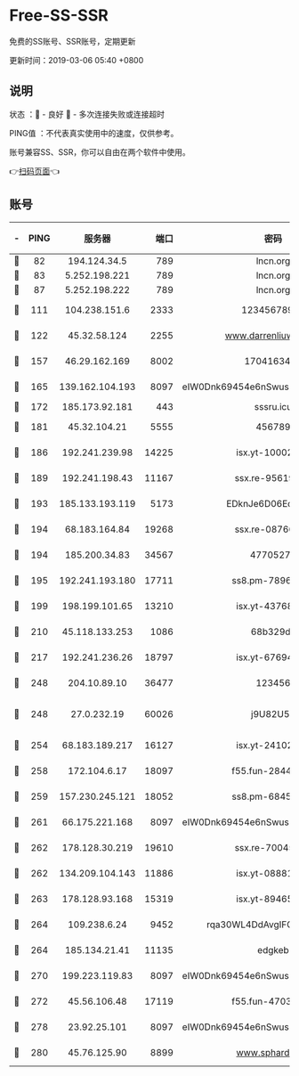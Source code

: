 # Free-SS-SSR

免费的SS账号、SSR账号，定期更新

更新时间：2019-03-06 05:40 +0800

## 说明

状态     ：🙂 - 良好 🙁 - 多次连接失败或连接超时

PING值   ：不代表真实使用中的速度，仅供参考。

账号兼容SS、SSR，你可以自由在两个软件中使用。

👉[扫码页面](https://liesauer.github.io/free-ss-ssr.github.io/)👈

## 账号

|-|PING|服务器|端口|密码|加密方式|区域|
|:----:|:----:|:-----:|-----:|:----:|:----:|:----:|
|🙂|82|194.124.34.5|789|lncn.org|rc4|JP|
|🙂|83|5.252.198.221|789|lncn.org|rc4|JP|
|🙂|87|5.252.198.222|789|lncn.org|rc4|JP|
|🙂|111|104.238.151.6|2333|12345678900|aes-256-cfb|JP|
|🙂|122|45.32.58.124|2255|www.darrenliuwei.com|aes-256-cfb|JP|
|🙂|157|46.29.162.169|8002|1704163453|aes-256-cfb|RU|
|🙂|165|139.162.104.193|8097|eIW0Dnk69454e6nSwuspv9DmS201tQ0D|aes-256-cfb|JP|
|🙂|172|185.173.92.181|443|sssru.icu|rc4-md5|RU|
|🙂|181|45.32.104.21|5555|456789|aes-256-cfb|SG|
|🙂|186|192.241.239.98|14225|isx.yt-10002331|aes-256-cfb|US|
|🙂|189|192.241.198.43|11167|ssx.re-95619566|aes-256-cfb|US|
|🙂|193|185.133.193.119|5173|EDknJe6D06EoWDaw|aes-256-cfb|US|
|🙂|194|68.183.164.84|19268|ssx.re-08766670|aes-256-cfb|US|
|🙂|194|185.200.34.83|34567|47705279|aes-256-cfb|US|
|🙂|195|192.241.193.180|17711|ss8.pm-78965598|aes-256-cfb|US|
|🙂|199|198.199.101.65|13210|isx.yt-43768936|aes-256-cfb|US|
|🙂|210|45.118.133.253|1086|68b329da|aes-256-cfb|SG|
|🙂|217|192.241.236.26|18797|isx.yt-67694274|aes-256-cfb|US|
|🙂|248|204.10.89.10|36477|123456|aes-256-cfb|US|
|🙂|248|27.0.232.19|60026|j9U82U53|xchacha20-ietf-poly1305|HK|
|🙂|254|68.183.189.217|16127|isx.yt-24102866|aes-256-cfb|SG|
|🙂|258|172.104.6.17|18097|f55.fun-28441819|aes-256-cfb|US|
|🙂|259|157.230.245.121|18052|ss8.pm-68457462|aes-256-cfb|SG|
|🙂|261|66.175.221.168|8097|eIW0Dnk69454e6nSwuspv9DmS201tQ0D|aes-256-cfb|US|
|🙂|262|178.128.30.219|19610|ssx.re-70045890|aes-256-cfb|SG|
|🙂|262|134.209.104.143|11886|isx.yt-08881056|aes-256-cfb|SG|
|🙂|263|178.128.93.168|15319|isx.yt-89465296|aes-256-cfb|SG|
|🙂|264|109.238.6.24|9452|rqa30WL4DdAvgIFG6Fs3znzTa|aes-256-cfb|FR|
|🙂|264|185.134.21.41|11135|edgkeb|aes-256-cfb|GB|
|🙂|270|199.223.119.83|8097|eIW0Dnk69454e6nSwuspv9DmS201tQ0D|aes-256-cfb|US|
|🙂|272|45.56.106.48|17119|f55.fun-47038034|aes-256-cfb|US|
|🙂|278|23.92.25.101|8097|eIW0Dnk69454e6nSwuspv9DmS201tQ0D|aes-256-cfb|US|
|🙂|280|45.76.125.90|8899|www.sphard.com|aes-256-cfb|JP|
